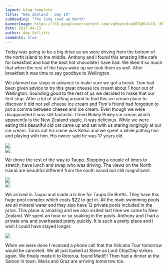 ```yaml
---
layout: blog-template
title: "New Zealand - Day 10"
subHeading: "The long road up North"
bannerImage: https://lh3.googleusercontent.com/vpEeqnrdoqG0TgRCXcCU_-KRKpzkNDJM144oN3mQuSNv9DzmmHuObvikqkxS-MTeDtKC9bc_Gfn_1dEVd-J0Gt3J907qnb5PY5-ZjShBbSrTQ0Q4Cp0dg0XyYXvcEZLgX4C1SgLBmm4=w2400
date: 2017-04-11
author: Amy Sellitti
comments: true
---
```


Today was going to be a big drive as we were driving from the bottom of the north island to the middle. Anthony and I found this amazing little cafe for breakfast and had the best hot chocolate I have had. We liked it so much that when the rest of the boys woke up we took them as well. After breakfast it was time to say goodbye to Wellington.

We planned our stops in advance to make sure we got a break. Tom had been given advice to try this great cheese ice cream about 1 hour out of Wellington. Sounding good to the rest of us we decided to make that our first stop. After a lot of stuffing around to find this ice cream place to discover it did  not sell cheese ice cream and Tom's friend had forgotten to put a comma between cheese and ice cream. Even though we were disappointed it was still fantastic. I tried Hokey Pokey ice cream which apparently is the New Zealand staple. It was delicious.  While we were eating this beautiful old cat came up and sat with us staring longingly at our ice cream. Turns out his name was Kelso and we spent a while patting him and playing with him. His owner said he was 17 years old.

<div class="center-image"><img src="https://lh3.googleusercontent.com/Rw5Ua7donHZd7Uh5E1DA9mZnDhzahJoi-7sAg4EYuTcsUp7vl0lmxZcliIDukcrVmj1E7zJyZJXRUBnv_xhbpTW29GZpENT5yRR9psb-v9NxoF-u2fWr6jc1Z8NybjK09e2FltG77AU=w2400" /></div>
<div class="center-image"><img src="https://lh3.googleusercontent.com/c7LVZs5oSDzEx0lcO3CMvfPkxeEfB3ViFPvlxlGf7q3TOHxmutj-s5xWRhRNmN3FeDwBwiCyEtRSvwlAbAZCOMXeeQ4KTRP7VokESqZln61uo5ZD6sV9JrPEh94d7XBIE3K5aZk6xNU=w2400" /></div>

We drove the rest of the way to Taupo. Stopping a couple of times to stretch, have lunch and swap who was driving. The views on the North Island are beautiful different from the south island but still magnificent.

<div class="center-image"><img src="https://lh3.googleusercontent.com/vpEeqnrdoqG0TgRCXcCU_-KRKpzkNDJM144oN3mQuSNv9DzmmHuObvikqkxS-MTeDtKC9bc_Gfn_1dEVd-J0Gt3J907qnb5PY5-ZjShBbSrTQ0Q4Cp0dg0XyYXvcEZLgX4C1SgLBmm4=w2400" /></div>
<div class="center-image"><img src="http://images.travelpod.com/users/amynp/11.1492031031.mt-doom.jpg" /></div>

We arrived in Taupo and made a b-line for Taupo De Bretts. They have this huge pool complex which costs $22 to get in. All the main swimming pools are all mineral water and they also have 12 private pools included in the price. This place is amazing and we also visited last time we came to New Zealand. We spent an hour or so soaking in the pools. Anthony and I had a private one and overheated pretty quickly. 
It is such a pretty place and I wish I could have stayed longer. 

<div class="center-image"><img src="https://lh3.googleusercontent.com/6ArTt13YtBnAkCkAVxPKwn1ymGo9CPqzr2uTixt7NJ8s4W0XAiWf5a9rdkrhCW7xvColiMJYJMPQajSic04gkV36cbndGdHq5z6RnKotw_Xvm1MMrvL-sg8hpAtmuiJBRAGC1p5eHuE=w2400" /></div>

When we were done I received a phone call that the Volcano Tour tomorrow would be canceled. We all just looked at Steve as Lord ChipChip strikes again.  We finally made it to Rotorua, found Madi!!! Then had a dinner at the Saloon in town. Maria and Graz are arriving tomorrow too. 


